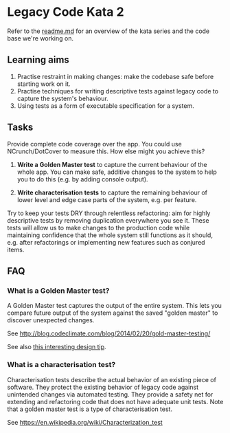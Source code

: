 # Legacy Code Kata 2

Refer to the [readme.md](README.md) for an overview of the kata series and the code base we're working on.

## Learning aims

1. Practise restraint in making changes: make the codebase safe before starting work on it. 
2. Practise techniques for writing descriptive tests against legacy code to capture the system's behaviour. 
3. Using tests as a form of executable specification for a system.

## Tasks

Provide complete code coverage over the app. You could use NCrunch/DotCover to measure this. How else might you achieve this?

1. **Write a Golden Master test** to capture the current behaviour of the whole app. You can make safe, additive changes to the system to help you to do this (e.g. by adding console output).

2. **Write characterisation tests** to capture the remaining behaviour of lower level and edge case parts of the system, e.g. per feature.

Try to keep your tests DRY through relentless refactoring: aim for highly descriptive tests by removing duplication everywhere you see it. These tests will allow us to make changes to the production code while maintaining confidence that the whole system still functions as it should, e.g. after refactorings or implementing new features such as conjured items.

## FAQ

### What is a Golden Master test?

A Golden Master test captures the output of the entire system. This lets you compare future output of the system against the saved "golden master" to discover unexpected changes.

See http://blog.codeclimate.com/blog/2014/02/20/gold-master-testing/

See also [this interesting design tip](http://blog.thecodewhisperer.com/permalink/how-not-to-write-golden-master-tests). 

### What is a characterisation test?

Characterisation tests describe the actual behavior of an existing piece of software. They protect the existing behavior of legacy code against unintended changes via automated testing. They provide a safety net for extending and refactoring code that does not have adequate unit tests. Note that a golden master test is a type of characterisation test.

See https://en.wikipedia.org/wiki/Characterization_test

